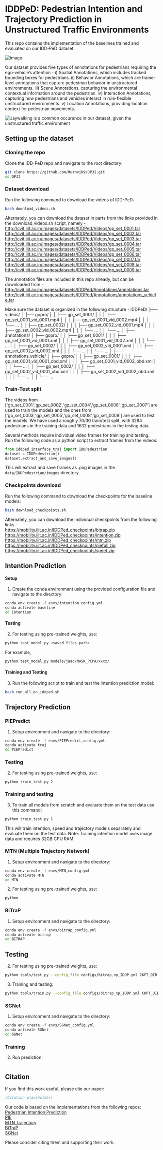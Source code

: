 # IDDPeD: Pedestrian Intention and Trajectory Prediction in Unstructured Traffic Environments
This repo contains the implementation of the baselines trained and evaluated on our IDD-PeD dataset.

![image](https://github.com/user-attachments/assets/967755a1-7f4a-4d7d-945f-a845ff188254)

Our dataset provides five types of annotations for pedestrians requiring the ego-vehicle’s attention -
i) Spatial Annotations, which includes tracked bounding boxes for pedestrians.
ii) Behavior Annotations, which are frame-level annotations that capture pedestrian behavior in unstructured environments.
iii) Scene Annotations, capturing the environmental contextual information around the pedestrian.
iv) Interaction Annotations, capturing how pedestrians and vehicles interact in rule-flexible unstructured environments.
v) Location Annotations, providing location context for pedestrian movements.

![Jaywalking is a common occurence in our dataset, given the unstructured traffic environment](./jaywalking_iddp_2.gif)

## Setting up the dataset

### Cloning the repo
Clone the IDD-PeD repo and navigate to the root directory:
```bash
git clone https://github.com/Ruthvik9/DPJI.git
cd DPJI
```

### Dataset download
Run the following command to download the videos of IDD-PeD:
```bash
bash download_videos.sh
```
Alternately, you can download the dataset in parts from the links provided in the download_videos.sh script, namely -
http://cvit.iiit.ac.in/images/datasets/IDDPed/Videos/gp_set_0001.tar
<br />
http://cvit.iiit.ac.in/images/datasets/IDDPed/Videos/gp_set_0002.tar
<br />
http://cvit.iiit.ac.in/images/datasets/IDDPed/Videos/gp_set_0003.tar
<br />
http://cvit.iiit.ac.in/images/datasets/IDDPed/Videos/gp_set_0004.tar
<br />
http://cvit.iiit.ac.in/images/datasets/IDDPed/Videos/gp_set_0005.tar
<br />
http://cvit.iiit.ac.in/images/datasets/IDDPed/Videos/gp_set_0006.tar
<br />
http://cvit.iiit.ac.in/images/datasets/IDDPed/Videos/gp_set_0007.tar
<br />
http://cvit.iiit.ac.in/images/datasets/IDDPed/Videos/gp_set_0008.tar
<br />
http://cvit.iiit.ac.in/images/datasets/IDDPed/Videos/gp_set_0009.tar
<br />

The annotation files are included in this repo already, but can be downloaded from -
http://cvit.iiit.ac.in/images/datasets/IDDPed/Annotations/annotations.tar
<br />
http://cvit.iiit.ac.in/images/datasets/IDDPed/Annotations/annotations_vehicle.tar
<br />

Make sure the dataset is organized in the following structure - 
IDDPeD/
├── videos/
│   ├── gopro/
│   │   ├── gp_set_0001/
│   │   │   ├── gp_set_0001_vid_0001.mp4
│   │   │   ├── gp_set_0001_vid_0002.mp4
│   │   │   └── ...
│   │   ├── gp_set_0002/
│   │   │   ├── gp_set_0002_vid_0001.mp4
│   │   │   ├── gp_set_0002_vid_0002.mp4
│   │   │   └── ...
│   │   └── ...
│
├── annotations/
│   ├── gopro/
│   │   ├── gp_set_0001/
│   │   │   ├── gp_set_0001_vid_0001.xml
│   │   │   ├── gp_set_0001_vid_0002.xml
│   │   │   └── ...
│   │   ├── gp_set_0002/
│   │   │   ├── gp_set_0002_vid_0001.xml
│   │   │   ├── gp_set_0002_vid_0002.xml
│   │   │   └── ...
│   │   └── ...
│
├── annotations_vehicle/
│   ├── gopro/
│   │   ├── gp_set_0001/
│   │   │   ├── gp_set_0001_vid_0001_obd.xml
│   │   │   ├── gp_set_0001_vid_0002_obd.xml
│   │   │   └── ...
│   │   ├── gp_set_0002/
│   │   │   ├── gp_set_0002_vid_0001_obd.xml
│   │   │   ├── gp_set_0002_vid_0002_obd.xml
│   │   │   └── ...
│   │   └── ...


### Train-Test split
The videos from ['gp_set_0001','gp_set_0002','gp_set_0004','gp_set_0006','gp_set_0007'] are used to train the models and the ones
from ['gp_set_0003','gp_set_0005','gp_set_0008','gp_set_0009'] are used to test the models. We have used a roughly 70/30
train/test split, with 3284 pedestrians in the training data and 1632 pedestrians in the testing data.

Several methods require individual video frames for training and testing. Run the following code as a python script to extract frames from the videos:

```python
from iddped_interface_traj import IDDPedestrian
dataset = IDDPedestrian()
dataset.extract_and_save_images()
```
This will extract and save frames as .png images in the `data/IDDPedestrian/images` directory

### Checkpoints download
Run the following command to download the checkpoints for the baseline models:
```bash
bash download_checkpoints.sh
```
Alternately, you can download the individual checkpoints from the following links -
<br />
https://mobility.iiit.ac.in/IDDPed_checkpoints/bitrap.zip
<br />
https://mobility.iiit.ac.in/IDDPed_checkpoints/intention.zip
<br />
https://mobility.iiit.ac.in/IDDPed_checkpoints/mtn.zip
<br />
https://mobility.iiit.ac.in/IDDPed_checkpoints/piefull.zip
<br />
https://mobility.iiit.ac.in/IDDPed_checkpoints/sgnet.zip
<br />

## Intention Prediction

#### Setup
1. Create the conda environment using the provided configuration file and navigate to the directory:
```bash
conda env create -f envs/intention_config.yml
conda activate baseline
cd Intention
```

#### Testing
2. For testing using pre-trained weights, use:
```bash
python test_model.py <saved_files_path>
```
For example,
```bash
python test_model.py models/jaad/MASK_PCPA/xxxx/
```


#### Training and Testing
3. Run the following script to train and test the intention prediction model:
```bash
bash run_all_on_iddped.sh
```

## Trajectory Prediction

### PIEPredict
1. Setup environment and navigate to the directory:
```bash
conda env create -f envs/PIEPredict_config.yml
conda activate traj
cd PIEPredict
```

### Testing
2. For testing using pre-trained weights, use:
```bash
python train_test.py 2
```

### Training and testing
3. To train all models from scratch and evaluate them on the test data use this command:
```bash
python train_test.py 1
```
This will train intention, speed and trajectory models separately and evaluate them on the test data.
Note: Training intention model uses image data and requires 32GB CPU RAM.

### MTN (Multiple Trajectory Network)
1. Setup environment and navigate to the directory:
```bash
conda env create -f envs/MTN_config.yml
conda activate MTN
cd MTN
```

2. For testing using pre-trained weights, use:
```bash
python 
```

### BiTraP
1. Setup environment and navigate to the directory:
```bash
conda env create -f envs/bitrap_config.yml
conda activate bitrap
cd BITRAP
```

## Testing
2. For testing using pre-trained weights, use:
```bash
python tools/test.py --config_file configs/bitrap_np_IDDP.yml CKPT_DIR epoch_latest.pth
```

3. Training and testing:
```bash
python tools/train.py --config_file configs/bitrap_np_IDDP.yml CKPT_DIR epoch_latest.pth
```

### SGNet
1. Setup environment and navigate to the directory:
```bash
conda env create -f envs/SGNet_config.yml
conda activate SGNet
cd SGNet
```

### Training
2. Run prediction:
```bash

```


## Citation
If you find this work useful, please cite our paper:
```bibtex
[Citation placeholder]
```

Our code is based on the implementations from the following repos:
<br />
[Pedestrian Intention Prediction](https://github.com/OSU-Haolin/Pedestrian_Crossing_Intention_Prediction)
<br />
[PIE](https://github.com/aras62/PIEPredict)
<br />
[MTN Trajectory](https://github.com/ericyinyzy/MTN_trajectory/blob/main/README.md)
<br />
[BiTraP](https://github.com/umautobots/bidirection-trajectory-predicter)
<br />
[SGNet](https://github.com/ChuhuaW/SGNet.pytorch)
<br />

Please consider citing them and supporting their work.

